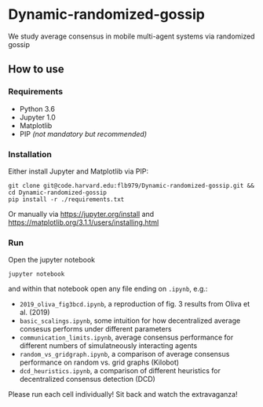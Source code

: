 # Dynamic-randomized-gossip
We study average consensus in mobile multi-agent systems via randomized gossip

## How to use
### Requirements
- Python 3.6
- Jupyter 1.0
- Matplotlib
- PIP _(not mandatory but recommended)_

### Installation
Either install Jupyter and Matplotlib via PIP:
```
git clone git@code.harvard.edu:flb979/Dynamic-randomized-gossip.git && cd Dynamic-randomized-gossip
pip install -r ./requirements.txt
```
Or manually via https://jupyter.org/install and https://matplotlib.org/3.1.1/users/installing.html

### Run
Open the jupyter notebook
```
jupyter notebook
```
and within that notebook open any file ending on `.ipynb`, e.g.:

- `2019_oliva_fig3bcd.ipynb`, a reproduction of fig. 3 results from Oliva et al. (2019)
- `basic_scalings.ipynb`, some intuition for how decentralized average consesus performs under different parameters
- `communication_limits.ipynb`, average consensus performance for different numbers of simulatneously interacting agents
- `random_vs_gridgraph.ipynb`, a comparison of average consensus performance on random vs. grid graphs (Kilobot)
- `dcd_heuristics.ipynb`, a comparison of different heuristics for decentralized consensus detection (DCD)

Please run each cell individually! Sit back and watch the extravaganza!
